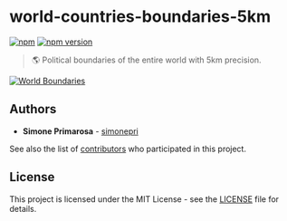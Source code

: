 # world-countries-boundaries-5km
[![npm](https://img.shields.io/npm/dm/world-countries-boundaries-5km.svg)](https://www.npmjs.com/package/world-countries-boundaries-5km) [![npm version](https://img.shields.io/npm/v/world-countries-boundaries-5km.svg)](https://www.npmjs.com/package/world-countries-boundaries-5km)
> 🌎 Political boundaries of the entire world with 5km precision.

[![World Boundaries](https://user-images.githubusercontent.com/3505087/30029694-87f7f35a-918a-11e7-9eb1-12ac1ce1d76b.png)](http://geojson.io/#data=data:text/x-url,https://raw.githubusercontent.com/busrapidohq/world-countries-boundaries/master/geojson/5km/world.geo.json)

## Authors
* **Simone Primarosa** - [simonepri](https://github.com/simonepri)

See also the list of [contributors](https://github.com/busrapidohq/world-countries-boundaries/contributors) who participated in this project.

## License
This project is licensed under the MIT License - see the [LICENSE](LICENSE) file for details.
